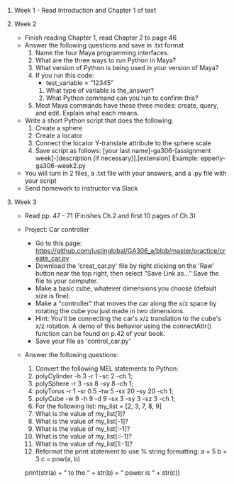 1. Week 1 - Read Introduction and Chapter 1 of text

1. Week 2
    - Finish reading Chapter 1, read Chapter 2 to page 46
    - Answer the following questions and save in .txt format
        1. Name the four Maya programming interfaces.
        1. What are the three ways to run Python in Maya?
        1. What version of Python is being used in your version of Maya?
        1. If you run this code:
            - test_variable = “12345”
            1. What type of variable is the_answer?  
            1. What Python command can you run to confirm this?
        1. Most Maya commands have these three modes: create, query, and edit. Explain what each means.
    - Write a short Python script that does the following:
        1. Create a sphere
        1. Create a locator
        1. Connect the locator Y-translate attribute to the sphere scale
        1. Save script as follows: [your last name]-ga306-[assignment week]-[description (if necessary)].[extension]
        Example: epperly-ga306-week2.py
    - You will turn in 2 files, a .txt file with your answers, and a .py file with your script
    - Send homework to instructor via Slack

1. Week 3
    - Read pp. 47 - 71 (Finishes Ch.2 and first 10 pages of Ch.3)
    - Project: Car controller
      - Go to this page: https://github.com/justinglobal/GA306_a/blob/master/practice/create_car.py
      - Download the 'creat_car.py' file by right clicking on the 'Raw' button near the top right, then select "Save Link as..." Save the file to your computer.
      - Make a basic cube, whatever dimensions you choose (default size is fine).
      - Make a "controller" that moves the car along the x/z space by rotating the cube you just made in two dimensions.
      - Hint: You'll be connecting the car's x/z translation to the cube's x/z rotation. A demo of this behavior using the connectAttr() function can be found on p.42 of your book.
      - Save your file as 'control_car.py'
    - Answer the following questions:
      1. Convert the following MEL statements to Python:
        1. polyCylinder -h 3 -r 1 -sc 2 -ch 1;
        1. polySphere -r 3 -sx 8 -sy 8 -ch 1;
        1. polyTorus -r 1 -sr 0.5 -tw 5 -sx 20 -sy 20 -ch 1;
        1. polyCube -w 9 -h 9 -d 9 -sx 3 -sy 3 -sz 3 -ch 1;
      1. For the following list: my_list = [2, 3, 7, 8, 9]
        1. What is the value of my_list[1]?
        1. What is the value of my_list[-1]?
        1. What is the value of my_list[:-1]?
        1. What is the value of my_list[::-1]?
        1. What is the value of my_list[1:-1]?
      1. Reformat the print statement to use % string formatting:
        a = 5
        b = 3
        c = pow(a, b)

        print(str(a) + “ to the “ + str(b) + “ power is “ + str(c))
